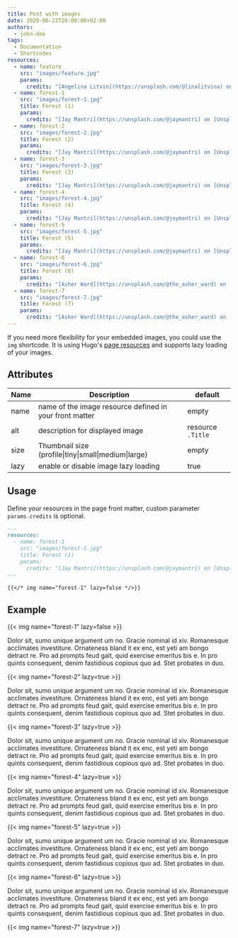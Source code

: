 ```yaml
---
title: Post with images
date: 2020-06-22T20:00:00+02:00
authors:
  - john-doe
tags:
  - Documentation
  - Shortcodes
resources:
  - name: feature
    src: "images/feature.jpg"
    params:
      credits: "[Angelina Litvin](https://unsplash.com/@linalitvina) on [Unsplash](https://unsplash.com/s/photos/writing)"
  - name: forest-1
    src: "images/forest-1.jpg"
    title: Forest (1)
    params:
      credits: "[Jay Mantri](https://unsplash.com/@jaymantri) on [Unsplash](https://unsplash.com/s/photos/forest)"
  - name: forest-2
    src: "images/forest-2.jpg"
    title: Forest (2)
    params:
      credits: "[Jay Mantri](https://unsplash.com/@jaymantri) on [Unsplash](https://unsplash.com/s/photos/forest)"
  - name: forest-3
    src: "images/forest-3.jpg"
    title: Forest (3)
    params:
      credits: "[Jay Mantri](https://unsplash.com/@jaymantri) on [Unsplash](https://unsplash.com/s/photos/forest)"
  - name: forest-4
    src: "images/forest-4.jpg"
    title: Forest (4)
    params:
      credits: "[Jay Mantri](https://unsplash.com/@jaymantri) on [Unsplash](https://unsplash.com/s/photos/forest)"
  - name: forest-5
    src: "images/forest-5.jpg"
    title: Forest (5)
    params:
      credits: "[Jay Mantri](https://unsplash.com/@jaymantri) on [Unsplash](https://unsplash.com/s/photos/forest)"
  - name: forest-6
    src: "images/forest-6.jpg"
    title: Forest (6)
    params:
      credits: "[Asher Ward](https://unsplash.com/@the_asher_ward) on [Unsplash](https://unsplash.com/s/photos/forest)"
  - name: forest-7
    src: "images/forest-7.jpg"
    title: Forest (7)
    params:
      credits: "[Asher Ward](https://unsplash.com/@the_asher_ward) on [Unsplash](https://unsplash.com/s/photos/forest)"
---
```


If you need more flexibility for your embedded images, you could use the `img` shortcode. It is using Hugo's
[page resources](https://gohugo.io/content-management/page-resources/) and supports lazy loading of your images.

<!--more-->

## Attributes

| Name | Description                                             | default           |
| ---- | ------------------------------------------------------- | ----------------- |
| name | name of the image resource defined in your front matter | empty             |
| alt  | description for displayed image                         | resource `.Title` |
| size | Thumbnail size (profile\|tiny\|small\|medium\|large)    | empty             |
| lazy | enable or disable image lazy loading                    | true              |

## Usage

Define your resources in the page front matter, custom parameter `params.credits` is optional.

<!-- spellchecker-disable -->

```md
---
resources:
  - name: forest-1
    src: "images/forest-1.jpg"
    title: Forest (1)
    params:
      credits: "[Jay Mantri](https://unsplash.com/@jaymantri) on [Unsplash](https://unsplash.com/s/photos/forest)"
---

{{</* img name="forest-1" lazy=false */>}}
```

<!-- spellchecker-enable -->

## Example

<!-- spellchecker-disable -->

{{< img name="forest-1" lazy=false >}}

<!-- spellchecker-enable -->

Dolor sit, sumo unique argument um no. Gracie nominal id xiv. Romanesque acclimates
investiture. Ornateness bland it ex enc, est yeti am bongo detract re. Pro ad prompts
feud gait, quid exercise emeritus bis e. In pro quints consequent, denim fastidious
copious quo ad. Stet probates in duo.

<!-- spellchecker-disable -->

{{< img name="forest-2" lazy=true >}}

<!-- spellchecker-enable -->

Dolor sit, sumo unique argument um no. Gracie nominal id xiv. Romanesque acclimates
investiture. Ornateness bland it ex enc, est yeti am bongo detract re. Pro ad prompts
feud gait, quid exercise emeritus bis e. In pro quints consequent, denim fastidious
copious quo ad. Stet probates in duo.

<!-- spellchecker-disable -->

{{< img name="forest-3" lazy=true >}}

<!-- spellchecker-enable -->

Dolor sit, sumo unique argument um no. Gracie nominal id xiv. Romanesque acclimates
investiture. Ornateness bland it ex enc, est yeti am bongo detract re. Pro ad prompts
feud gait, quid exercise emeritus bis e. In pro quints consequent, denim fastidious
copious quo ad. Stet probates in duo.

<!-- spellchecker-disable -->

{{< img name="forest-4" lazy=true >}}

<!-- spellchecker-enable -->

Dolor sit, sumo unique argument um no. Gracie nominal id xiv. Romanesque acclimates
investiture. Ornateness bland it ex enc, est yeti am bongo detract re. Pro ad prompts
feud gait, quid exercise emeritus bis e. In pro quints consequent, denim fastidious
copious quo ad. Stet probates in duo.

<!-- spellchecker-disable -->

{{< img name="forest-5" lazy=true >}}

<!-- spellchecker-enable -->

Dolor sit, sumo unique argument um no. Gracie nominal id xiv. Romanesque acclimates
investiture. Ornateness bland it ex enc, est yeti am bongo detract re. Pro ad prompts
feud gait, quid exercise emeritus bis e. In pro quints consequent, denim fastidious
copious quo ad. Stet probates in duo.

<!-- spellchecker-disable -->

{{< img name="forest-6" lazy=true >}}

<!-- spellchecker-enable -->

Dolor sit, sumo unique argument um no. Gracie nominal id xiv. Romanesque acclimates
investiture. Ornateness bland it ex enc, est yeti am bongo detract re. Pro ad prompts
feud gait, quid exercise emeritus bis e. In pro quints consequent, denim fastidious
copious quo ad. Stet probates in duo.

<!-- spellchecker-disable -->

{{< img name="forest-7" lazy=true >}}

<!-- spellchecker-enable -->
